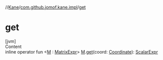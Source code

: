 //[Kane](../index.md)/[com.github.jomof.kane.impl](index.md)/[get](get.md)



# get  
[jvm]  
Content  
inline operator fun <[M](get.md) : [MatrixExpr](../com.github.jomof.kane/-matrix-expr/index.md)> [M](get.md).[get](get.md)(coord: [Coordinate](-coordinate/index.md)): [ScalarExpr](../com.github.jomof.kane/-scalar-expr/index.md)  



